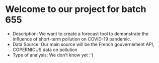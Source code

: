 # Welcome to our project for batch 655
- Description: We want to create a forecast tool to demonstrate the influence of short-term pollution on COVID-19 pandemic.
- Data Source: Our main source will be the French gouvernement API, COPERNICUS data on pollution 
- Type of analysis: We don't know yet :'(

